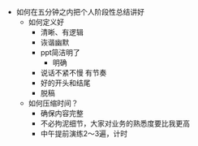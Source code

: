 - 如何在五分钟之内把个人阶段性总结讲好
	- 如何定义好
		- 清晰、有逻辑
		- 诙谐幽默
		- ppt简洁明了
			- 明确
		- 说话不紧不慢 有节奏
		- 好的开头和结尾
		- 脱稿
	- 如何压缩时间？
		- 确保内容完整
		- 不必拘泥细节，大家对业务的熟悉度要比我更高
		- 中午提前演练2～3遍，计时